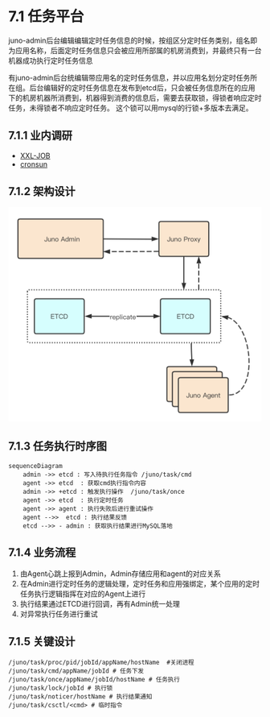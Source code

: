 # 7.1 任务平台

juno-admin后台编辑编辑定时任务信息的时候，按组区分定时任务类别，组名即为应用名称，后面定时任务信息只会被应用所部属的机房消费到，并最终只有一台机器成功执行定时任务信息

有juno-admin后台统编辑带应用名的定时任务信息，并以应用名划分定时任务所在组。后台编辑好的定时任务信息在发布到etcd后，只会被任务信息所在的应用下的机房机器所消费到，机器得到消费的信息后，需要去获取锁，得锁者响应定时任务，未得锁者不响应定时任务。 这个锁可以用mysql的行锁+多版本去满足。

## 7.1.1 业内调研
- [XXL-JOB](https://www.xuxueli.com/xxl-job/#c%E3%80%81%E8%A7%A6%E5%8F%91%E4%BB%BB%E5%8A%A1)
- [cronsun](https://github.com/shunfei/cronsun)

## 7.1.2 架构设计

![架构设计](../static/juno/7.1-1.png)

## 7.1.3 任务执行时序图

```mermaid
sequenceDiagram
    admin ->> etcd : 写入待执行任务指令 /juno/task/cmd
    agent ->> etcd  : 获取cmd执行指令内容
    admin ->> +etcd : 触发执行操作  /juno/task/once
    agent ->> etcd  : 执行定时任务
    agent ->> agent : 执行失败后进行重试操作
    agent -->>  etcd : 执行结果反馈
    etcd -->> - admin : 获取执行结果进行MySQL落地
```


## 7.1.4 业务流程

1. 由Agent心跳上报到Admin，Admin存储应用和agent的对应关系
2. 在Admin进行定时任务的逻辑处理，定时任务和应用强绑定，某个应用的定时任务执行逻辑指挥在对应的Agent上进行
3. 执行结果通过ETCD进行回调，再有Admin统一处理
4. 对异常执行任务进行重试

## 7.1.5 关键设计

```
/juno/task/proc/pid/jobId/appName/hostName  #关闭进程
/juno/task/cmd/appName/jobId # 任务下发
/juno/task/once/appName/jobId/hostName # 任务执行
/juno/task/lock/jobId # 执行锁
/juno/task/noticer/hostName # 执行结果通知
/juno/task/csctl/<cmd> # 临时指令
```

